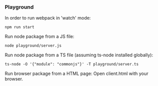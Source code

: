 ### Playground

In order to run webpack in 'watch' mode:

`npm run start`

Run node package from a JS file:

`node playground/server.js`

Run node package from a TS file (assuming ts-node installed globally):

`ts-node -O '{"module": "commonjs"}' -T playground/server.ts`

Run browser package from a HTML page: Open client.html with your browser. 
